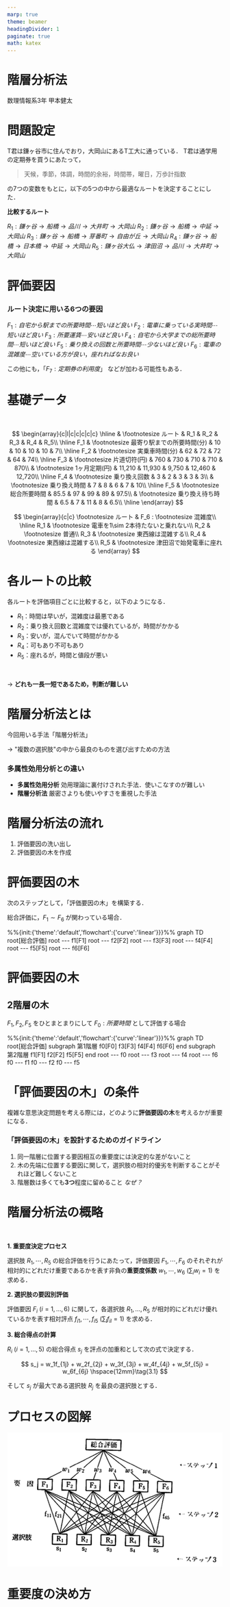 ```yaml
---
marp: true
theme: beamer
headingDivider: 1
paginate: true
math: katex
---
```


<!-- _class: title -->
# 階層分析法

数理情報系3年
甲本健太

# 問題設定

T君は鎌ヶ谷市に住んでおり，大岡山にあるT工大に通っている．
T君は通学用の定期券を買うにあたって，
> 天候，季節，体調，時間的余裕，時間帯，曜日，万歩計指数

の7つの変数をもとに，以下の5つの中から最適なルートを決定することにした．

**比較するルート**

$R_1: 鎌ヶ谷→船橋→品川→大井町→大岡山$
$R_2: 鎌ヶ谷→船橋→中延→大岡山$
$R_3: 鎌ヶ谷→船橋→芽番町→自由が丘→大岡山$
$R_4: 鎌ヶ谷→船橋→日本橋→中延→大岡山$
$R_5: 鎌ヶ谷大仏→津田沼→品川→大井町→大岡山$


# 評価要因

### ルート決定に用いる6つの要因

$F_1: 自宅から駅までの所要時間\cdots 短いほど良い$
$F_2: 電車に乗っている実時間\cdots 短いほど良い$
$F_3: 所要運賃\cdots 安いほど良い$
$F_4: 自宅から大学までの総所要時間\cdots 短いほど良い$
$F_5: 乗り換えの回数と所要時間\cdots 少ないほど良い$
$F_6: 電車の混雑度\cdots 空いている方が良い，座れればなお良い$

この他にも，「$F_7: 定期券の利用度$」 などが加わる可能性もある．


# 基礎データ

<br>

$$
\begin{array}{c|l|c|c|c|c|c}
  \hline
  & \footnotesize ルート & R_1 & R_2 & R_3 & R_4 & R_5\\
  \hline
  F_1 & \footnotesize 最寄り駅までの所要時間(分) & 10 & 10 & 10 & 10 & 7\\
  \hline
  F_2 & \footnotesize 実乗車時間(分) & 62 & 72 & 72 & 64 & 74\\
  \hline
  F_3 & \footnotesize 片道切符(円) & 760 & 730 & 710 & 710 & 870\\
  & \footnotesize 1ヶ月定期(円) & 11,210 & 11,930 & 9,750 & 12,460 & 12,720\\
  \hline
  F_4 & \footnotesize 乗り換え回数 & 3 & 2 & 3 & 3 & 3\\
  & \footnotesize 乗り換え時間 & 7 & 8 & 6 & 7 & 10\\
  \hline
  F_5 & \footnotesize 総合所要時間 & 85.5 & 97 & 99 & 89 & 97.5\\
  & \footnotesize 乗り換え待ち時間 & 6.5 & 7 & 11 & 8 & 6.5\\
  \hline
\end{array}
$$

$$
\begin{array}{c|c}
  \footnotesize ルート & F_6 : \footnotesize 混雑度\\
  \hline
  R_1 & \footnotesize 電車を1\sim 2本待たないと乗れない\\
  R_2 & \footnotesize 普通\\
  R_3 & \footnotesize 東西線は混雑する\\
  R_4 & \footnotesize 東西線は混雑する\\
  R_5 & \footnotesize 津田沼で始発電車に座れる
\end{array}
$$


# 各ルートの比較

各ルートを評価項目ごとに比較すると，以下のようになる．
<br>

- $R_1$：時間は早いが，混雑度は最悪である
- $R_2$：乗り換え回数と混雑度では優れているが，時間がかかる
- $R_3$：安いが，混んでいて時間がかかる
- $R_4$：可もあり不可もあり
- $R_5$：座れるが，時間と値段が悪い
<br>

→ **どれも一長一短であるため，判断が難しい**


# 階層分析法とは

今回用いる手法「階層分析法」

→ "複数の選択肢"の中から最良のものを選び出すための方法

### 多属性効用分析との違い

- **多属性効用分析**
  効用理論に裏付けされた手法．使いこなすのが難しい
- **階層分析法**
  厳密さよりも使いやすさを重視した手法

# 階層分析法の流れ

1. 評価要因の洗い出し
2. 評価要因の木を作成



# 評価要因の木

次のステップとして，「評価要因の木」を構築する．

総合評価に，$F_1\sim F_6$ が関わっている場合．

<div class="mermaid">
%%{init:{'theme':'default','flowchart':{'curve':'linear'}}}%%
graph TD
  root[総合評価]
  root --- f1[F1]
  root --- f2[F2]
  root --- f3[F3]
  root --- f4[F4]
  root --- f5[F5]
  root --- f6[F6]
</div>

# 評価要因の木
## 2階層の木

$F_1,F_2,F_5$ をひとまとまりにして $F_0: 所要時間$ として評価する場合

<div class="mermaid">
%%{init:{'theme':'default','flowchart':{'curve':'linear'}}}%%
graph TD
  root[総合評価]
  subgraph 第1階層
    f0[F0]
    f3[F3]
    f4[F4]
    f6[F6]
  end
  subgraph 第2階層
    f1[F1]
    f2[F2]
    f5[F5]
  end
  root --- f0
  root --- f3
  root --- f4
  root --- f6
  f0 --- f1
  f0 --- f2
  f0 --- f5
</div>

# 「評価要因の木」の条件

複雑な意思決定問題を考える際には，どのように**評価要因の木**を考えるかが重要になる．

### 「評価要因の木」を設計するためのガイドライン

1. 同一階層に位置する要因相互の重要度には決定的な差がないこと
2. 木の先端に位置する要因に関して，選択肢の相対的優劣を判断することがそれほど難しくないこと
3. 階層数は多くても**3つ**程度に留めること   *なぜ？*


# 階層分析法の概略

<br>

**1. 重要度決定プロセス**

選択肢 $R_1,\cdots, R_5$ の総合評価を行うにあたって，評価要因 $F_1,\cdots,F_6$ のそれぞれが相対的にどれだけ重要であるかを表す非負の**重要度係数** $w_1,\cdots,w_6 ~(\sum_i w_i = 1)$ を求める．

**2. 選択肢の要因別評価**

評価要因 $F_i ~(i=1,\ldots,6)$ に関して，各選択肢 $R_1,\ldots,R_5$ が相対的にどれだけ優れているかを表す相対評点 $f_{i1},\cdots,f_{i5} ~(\sum_l f_{il} = 1)$ を求める．

**3. 総合得点の計算**

$R_i ~(i=1,\ldots,5)$ の総合得点 $s_j$ を評点の加重和として次の式で決定する．

$$
s_j = w_1f_{1j} + w_2f_{2j} + w_3f_{3j} + w_4f_{4j} + w_5f_{5j} = w_6f_{6j} \hspace{12mm}\tag{3.1}
$$

そして $s_j$ が最大である選択肢 $R_j$ を最良の選択肢とする．


# プロセスの図解

![w:900 bg](images/fig_3_3.png)


# 重要度の決め方


